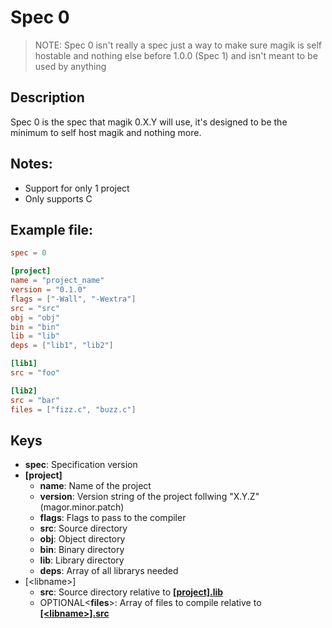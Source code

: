 # Spec 0
> NOTE: Spec 0 isn't really a spec just a way to make sure magik is self hostable and nothing else before 1.0.0 (Spec 1) and isn't meant to be used by anything

## Description
Spec 0 is the spec that magik 0.X.Y will use, it's designed to be the minimum to self host magik and nothing more.

## Notes:
- Support for only 1 project
- Only supports C

## Example file:
```toml
spec = 0

[project]
name = "project_name"
version = "0.1.0"
flags = ["-Wall", "-Wextra"]
src = "src"
obj = "obj"
bin = "bin"
lib = "lib"
deps = ["lib1", "lib2"]

[lib1]
src = "foo"

[lib2]
src = "bar"
files = ["fizz.c", "buzz.c"]
```

## Keys
- **spec**: Specification version
- **[project]**
  - **name**: Name of the project
  - **version**: Version string of the project follwing "X.Y.Z" (magor.minor.patch)
  - **flags**: Flags to pass to the compiler
  - **src**: Source directory
  - **obj**: Object directory
  - **bin**: Binary directory
  - <a name="project_lib">**lib**: Library directory</a>
  - **deps**: Array of all librarys needed
- [\<libname>]
  - <a name="libname_src">**src**: Source directory relative to [**[project].lib**](#project_lib)</a>
  - OPTIONAL\<**files**>: Array of files to compile relative to [**[\<libname>].src**](#libname_src)
